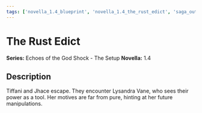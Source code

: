 ```yaml
---
tags: ['novella_1.4_blueprint', 'novella_1.4_the_rust_edict', 'saga_outline']
---
```


# The Rust Edict

**Series:** Echoes of the God Shock - The Setup
**Novella:** 1.4

## Description

Tiffani and Jhace escape. They encounter Lysandra Vane, who sees their power as a tool. Her motives are far from pure, hinting at her future manipulations.
